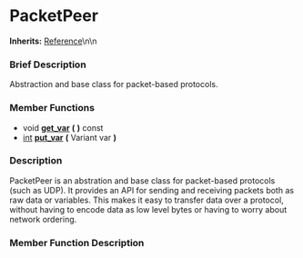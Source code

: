 #  PacketPeer  
**Inherits:** [Reference](class_reference)\\n\\n
###  Brief Description  
Abstraction and base class for packet-based protocols.

###  Member Functions 
  * void  **[get_var](#get_var)**  **(** **)** const
  * [int](class_int)  **[put_var](#put_var)**  **(** Variant var  **)**

###  Description  
PacketPeer is an abstration and base class for packet-based protocols (such as UDP). It provides an API for sending and receiving packets both as raw data or variables. This makes it easy to transfer data over a protocol, without having to encode data as low level bytes or having to worry about network ordering.

###  Member Function Description  
